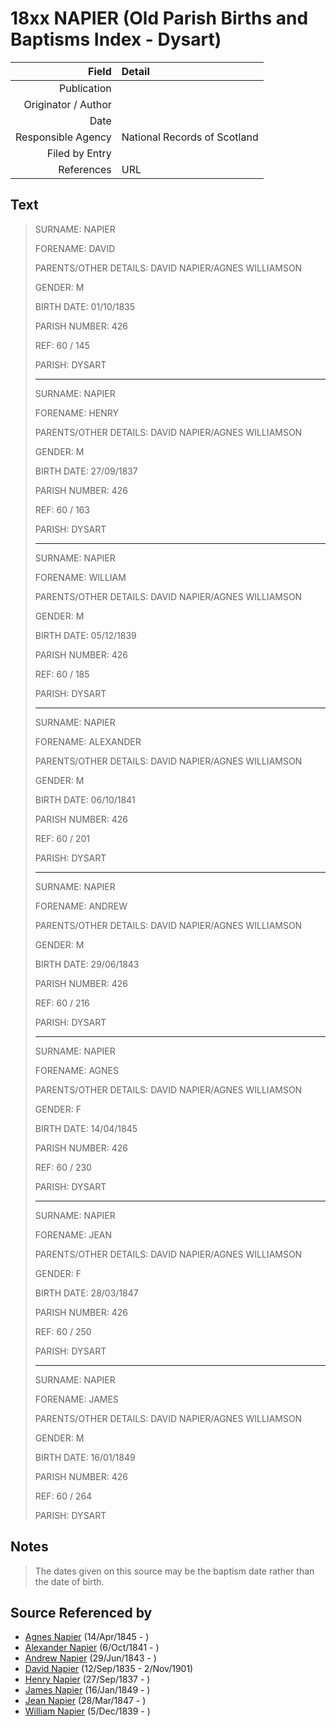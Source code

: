 ﻿---
layout: page
permalink: /sources/s81312651
---

# 18xx NAPIER (Old Parish Births and Baptisms Index - Dysart)

Field | Detail
---:|:---
Publication | 
Originator / Author | 
Date | 
Responsible Agency | National Records of Scotland
Filed by Entry | 
References | URL

## Text

> SURNAME: NAPIER
>
> FORENAME: DAVID
>
> PARENTS/OTHER DETAILS: DAVID NAPIER/AGNES WILLIAMSON
>
> GENDER: M
>
> BIRTH DATE: 01/10/1835
>
> PARISH NUMBER: 426
>
> REF: 60 / 145
>
> PARISH: DYSART
>
> ---
>
> SURNAME: NAPIER
>
> FORENAME: HENRY
>
> PARENTS/OTHER DETAILS: DAVID NAPIER/AGNES WILLIAMSON
>
> GENDER: M
>
> BIRTH DATE: 27/09/1837
>
> PARISH NUMBER: 426
>
> REF: 60 / 163
>
> PARISH: DYSART
>
> ---
>
> SURNAME: NAPIER
>
> FORENAME: WILLIAM
>
> PARENTS/OTHER DETAILS: DAVID NAPIER/AGNES WILLIAMSON
>
> GENDER: M
>
> BIRTH DATE: 05/12/1839
>
> PARISH NUMBER: 426
>
> REF: 60 / 185
>
> PARISH: DYSART
>
> ---
>
> SURNAME: NAPIER
>
> FORENAME: ALEXANDER
>
> PARENTS/OTHER DETAILS: DAVID NAPIER/AGNES WILLIAMSON
>
> GENDER: M
>
> BIRTH DATE: 06/10/1841
>
> PARISH NUMBER: 426
>
> REF: 60 / 201
>
> PARISH: DYSART
>
> ---
>
> SURNAME: NAPIER
>
> FORENAME: ANDREW
>
> PARENTS/OTHER DETAILS: DAVID NAPIER/AGNES WILLIAMSON
>
> GENDER: M
>
> BIRTH DATE: 29/06/1843
>
> PARISH NUMBER: 426
>
> REF: 60 / 216
>
> PARISH: DYSART
>
> ---
>
> SURNAME: NAPIER
>
> FORENAME: AGNES
>
> PARENTS/OTHER DETAILS: DAVID NAPIER/AGNES WILLIAMSON
>
> GENDER: F
>
> BIRTH DATE: 14/04/1845
>
> PARISH NUMBER: 426
>
> REF: 60 / 230
>
> PARISH: DYSART
>
> ---
>
> SURNAME: NAPIER
>
> FORENAME: JEAN
>
> PARENTS/OTHER DETAILS: DAVID NAPIER/AGNES WILLIAMSON
>
> GENDER: F
>
> BIRTH DATE: 28/03/1847
>
> PARISH NUMBER: 426
>
> REF: 60 / 250
>
> PARISH: DYSART
>
> ---
>
> SURNAME: NAPIER
>
> FORENAME: JAMES
>
> PARENTS/OTHER DETAILS: DAVID NAPIER/AGNES WILLIAMSON
>
> GENDER: M
>
> BIRTH DATE: 16/01/1849
>
> PARISH NUMBER: 426
>
> REF: 60 / 264
>
> PARISH: DYSART
>

## Notes

> The dates given on this source may be the baptism date rather than the date of birth.
>


## Source Referenced by

* [Agnes Napier](../people/@67902640@-agnes-napier-b1845-4-14-d.md) (14/Apr/1845 - )
* [Alexander Napier](../people/@42551448@-alexander-napier-b1841-10-6-d.md) (6/Oct/1841 - )
* [Andrew Napier](../people/@90505172@-andrew-napier-b1843-6-29-d.md) (29/Jun/1843 - )
* [David Napier](../people/@41697732@-david-napier-b1835-9-12-d1901-11-2.md) (12/Sep/1835 - 2/Nov/1901)
* [Henry Napier](../people/@7484846@-henry-napier-b1837-9-27-d.md) (27/Sep/1837 - )
* [James Napier](../people/@29473130@-james-napier-b1849-1-16-d.md) (16/Jan/1849 - )
* [Jean Napier](../people/@89412864@-jean-napier-b1847-3-28-d.md) (28/Mar/1847 - )
* [William Napier](../people/@18756558@-william-napier-b1839-12-5-d.md) (5/Dec/1839 - )
